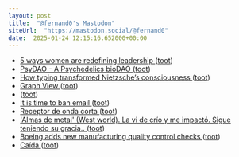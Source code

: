 ```yaml
---
layout: post
title:  "@fernand0's Mastodon"
siteUrl:  "https://mastodon.social/@fernand0"
date:  2025-01-24 12:15:16.652000+00:00
---
```

*  [5 ways women are redefining leadership ](https://bigthink.com/business/5-ways-women-are-redefining-leadership) ([toot](https://mastodon.social/@fernand0/113883277993421117))
*  [PsyDAO - A Psychedelics bioDAO ](https://www.psydao.io) ([toot](https://mastodon.social/@fernand0/113883087151040877))
*  [How typing transformed Nietzsche’s consciousness ](https://bigthink.com/the-past/typing-consciousness) ([toot](https://mastodon.social/@fernand0/113882828532431978))
*  [Graph View ](https://quartz.jzhao.xyz/features/graph-vie) ([toot](https://mastodon.social/@fernand0/113882538589544264))
*  [ ](https://mastodon.social/@vrruiz) ([toot](https://mastodon.social/@fernand0/113882013273600747))
*  [It is time to ban email ](https://shkspr.mobi/blog/2025/01/it-is-time-to-ban-email) ([toot](https://mastodon.social/@fernand0/113881756879833423))
*  [Receptor de onda corta ](https://www.flickr.com/photos/fernand0/54270138524) ([toot](https://mastodon.social/@fernand0/113881043328919132))
*  [&#39;Almas de metal&#39; (West world). La vi de crío y me impactó. Sigue teniendo su gracia.. ](https://mastodon.social/@fernand0/113880228242743501) ([toot](https://mastodon.social/@fernand0/113880228242743501))
*  [Boeing adds new manufacturing quality control checks ](https://www.enca.com/business/boeing-adds-new-manufacturing-quality-control-check) ([toot](https://mastodon.social/@fernand0/113879168164274108))
*  [Caída ](https://avecesunafoto.wordpress.com/2025/01/23/caida) ([toot](https://mastodon.social/@fernand0/113879138980977663))
